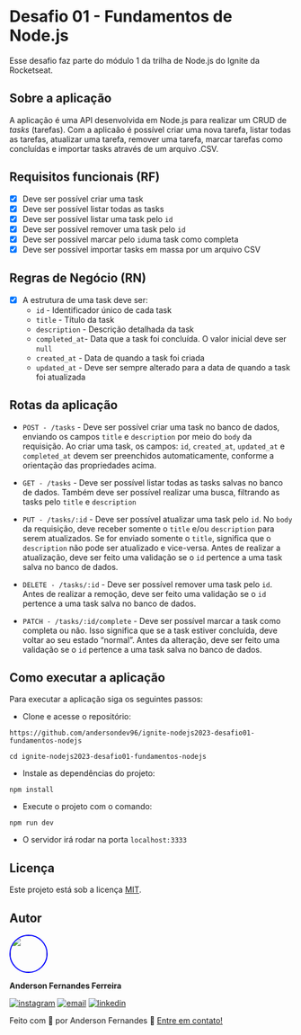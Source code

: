 # Desafio 01 - Fundamentos de Node.js
Esse desafio faz parte do módulo 1 da trilha de Node.js do Ignite da Rocketseat.

## Sobre a aplicação
A aplicação é uma API desenvolvida em Node.js para realizar um CRUD de *tasks* (tarefas). Com a aplicaão é possível criar uma nova tarefa, listar todas as tarefas, atualizar uma tarefa, remover uma tarefa, marcar tarefas como concluídas e importar tasks através de um arquivo .CSV.

## Requisitos funcionais (RF)
- [x] Deve ser possível criar uma task
- [x] Deve ser possível listar todas as tasks
- [x] Deve ser possível listar uma task pelo `id`
- [x] Deve ser possível remover uma task pelo `id`
- [x] Deve ser possível marcar pelo `id`uma task como completa
- [x] Deve ser possível importar tasks em massa por um arquivo CSV

## Regras de Negócio (RN)
- [x] A estrutura de uma task deve ser:
    - `id` - Identificador único de cada task
    - `title` - Título da task
    - `description` - Descrição detalhada da task
    - `completed_at`- Data que a task foi concluída. O valor inicial deve ser `null`
    - `created_at` - Data de quando a task foi criada
    - `updated_at` - Deve ser sempre alterado para a data de quando a task foi atualizada

## Rotas da aplicação
- `POST - /tasks` - Deve ser possível criar uma task no banco de dados, enviando os campos `title` e `description` por meio do `body` da requisição.
Ao criar uma task, os campos: `id`, `created_at`, `updated_at` e `completed_at` devem ser preenchidos automaticamente, conforme a orientação das propriedades acima.

- `GET - /tasks` - Deve ser possível listar todas as tasks salvas no banco de dados.
Também deve ser possível realizar uma busca, filtrando as tasks pelo `title` e `description`

- `PUT - /tasks/:id` - Deve ser possível atualizar uma task pelo `id`.
No `body` da requisição, deve receber somente o `title` e/ou `description` para serem atualizados.
Se for enviado somente o `title`, significa que o `description` não pode ser atualizado e vice-versa.
Antes de realizar a atualização, deve ser feito uma validação se o `id` pertence a uma task salva no banco de dados.

- `DELETE - /tasks/:id` - Deve ser possível remover uma task pelo `id`. Antes de realizar a remoção, deve ser feito uma validação se o `id` pertence a uma task salva no banco de dados.

- `PATCH - /tasks/:id/complete` - Deve ser possível marcar a task como completa ou não. Isso significa que se a task estiver concluída, deve voltar ao seu estado “normal”. Antes da alteração, deve ser feito uma validação se o `id` pertence a uma task salva no banco de dados.

## Como executar a aplicação
Para executar a aplicação siga os seguintes passos:

- Clone e acesse o repositório:
```
https://github.com/andersondev96/ignite-nodejs2023-desafio01-fundamentos-nodejs
```
```
cd ignite-nodejs2023-desafio01-fundamentos-nodejs
```

- Instale as dependências do projeto:
```
npm install
```
 
- Execute o projeto com o comando:
```
npm run dev
```
- O servidor irá rodar na porta `localhost:3333`

## Licença

Este projeto está sob a licença [MIT](LICENSE).

## Autor

<img src="https://avatars.githubusercontent.com/u/49786548?v=4" width="64" style="border: 2px solid blue; border-radius: 50px" />

**Anderson Fernandes Ferreira**

[![instagram](https://img.shields.io/badge/-Instagram-%23E4405F?style=for-the-badge&logo=instagram&logoColor=white)](https://instagram.com/anderson_ff13)
[![email](https://img.shields.io/badge/-Gmail-%23333?style=for-the-badge&logo=gmail&logoColor=white)](mailto:andersonfferreira96@gmail.com.br)
[![linkedin](https://img.shields.io/badge/-LinkedIn-%230077B5?style=for-the-badge&logo=linkedin&logoColor=white)](https://www.linkedin.com/in/anderson-fernandes96/)

Feito com 💚 por Anderson Fernandes 👋 [Entre em contato!](https://www.linkedin.com/in/anderson-fernandes96/)